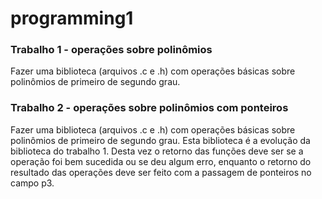 # programming1

### Trabalho 1 - operações sobre polinômios
Fazer uma biblioteca (arquivos .c e .h) com operações básicas sobre polinômios de primeiro de segundo grau. 

### Trabalho 2 - operações sobre polinômios com ponteiros
Fazer uma biblioteca (arquivos .c e .h) com operações básicas sobre polinômios de primeiro de segundo grau. Esta biblioteca é a evolução da biblioteca do trabalho 1. Desta vez o retorno das funções deve ser se a operação foi bem sucedida ou se deu algum erro, enquanto o retorno do resultado das operações deve ser feito com a passagem de ponteiros no campo p3. 

